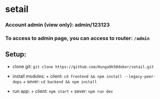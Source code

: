 # setail
### Account admin (view only): admin/123123
### To access to admin page, you can access to router: ```/admin```
## Setup: 
 - clone git: ```git clone https://github.com/Hunga9k50doker/setail.git```
 - install modules: + client: ```cd frontend && npm install --legacy-peer-deps```
                    + sever: ```cd backend && npm install```
                    
 - run app: + client: ```npm start```
            + sever: ```npm run dev```
            
